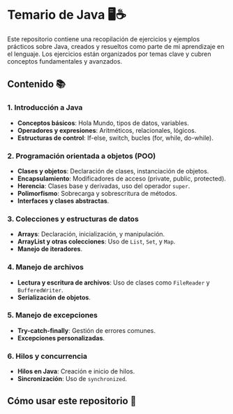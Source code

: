 # Temario de Java 🖥️☕

Este repositorio contiene una recopilación de ejercicios y ejemplos prácticos sobre Java, creados y resueltos como parte de mi aprendizaje en el lenguaje. Los ejercicios están organizados por temas clave y cubren conceptos fundamentales y avanzados.

## Contenido 📚

### 1. Introducción a Java
- **Conceptos básicos**: Hola Mundo, tipos de datos, variables.
- **Operadores y expresiones**: Aritméticos, relacionales, lógicos.
- **Estructuras de control**: If-else, switch, bucles (for, while, do-while).

### 2. Programación orientada a objetos (POO)
- **Clases y objetos**: Declaración de clases, instanciación de objetos.
- **Encapsulamiento**: Modificadores de acceso (private, public, protected).
- **Herencia**: Clases base y derivadas, uso del operador `super`.
- **Polimorfismo**: Sobrecarga y sobrescritura de métodos.
- **Interfaces y clases abstractas**.

### 3. Colecciones y estructuras de datos
- **Arrays**: Declaración, inicialización, y manipulación.
- **ArrayList y otras colecciones**: Uso de `List`, `Set`, y `Map`.
- **Manejo de iteradores**.

### 4. Manejo de archivos
- **Lectura y escritura de archivos**: Uso de clases como `FileReader` y `BufferedWriter`.
- **Serialización de objetos**.

### 5. Manejo de excepciones
- **Try-catch-finally**: Gestión de errores comunes.
- **Excepciones personalizadas**.

### 6. Hilos y concurrencia
- **Hilos en Java**: Creación e inicio de hilos.
- **Sincronización**: Uso de `synchronized`.

## Cómo usar este repositorio 🚀
